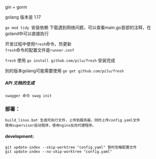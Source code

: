 gin + gorm

golang 版本是 1.17

`go mod tidy `安装依赖
下载遇到网络问题，可以查看main.go首部的注释，在goland中可以直接执行

开发过程中使用`fresh`命令，热更新  
`fresh`命令的配置文件是`runner.conf`

`fresh` 使用 `go install github.com/pilu/fresh` 安装完成

别的版本golang可能需要使用 `go get github.com/pilu/fresh`

##### API 文档的生成  
    swagger 命令 swag init

### 部署：
    build_linux.bat 生成可执行文件，上传到服务器，同时上传config.yaml文件  
    使用supervisor启动程序，使用nginx反向代理程序。

#### development:  
    git update-index --skip-worktree "config.yaml" 暂时忽略配置文件  
    git update-index --no-skip-worktree "config.yaml"
